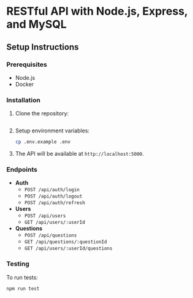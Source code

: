 # RESTful API with Node.js, Express, and MySQL

## Setup Instructions

### Prerequisites
- Node.js
- Docker


### Installation
1. Clone the repository:
    ```bash
    
    
    ```

2. Setup environment variables:
    ```bash
    cp .env.example .env
    ```


4. The API will be available at `http://localhost:5000`.

### Endpoints
- **Auth**
  - `POST /api/auth/login`
  - `POST /api/auth/logout`
  - `POST /api/auth/refresh`
- **Users**
  - `POST /api/users`
  - `GET /api/users/:userId`
- **Questions**
  - `POST /api/questions`
  - `GET /api/questions/:questionId`
  - `GET /api/users/:userId/questions`

### Testing
To run tests:
```bash
npm run test
